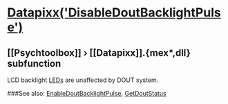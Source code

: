 # [Datapixx('DisableDoutBacklightPulse')](Datapixx-DisableDoutBacklightPulse) 
## [[Psychtoolbox]] &#8250; [[Datapixx]].{mex*,dll} subfunction


LCD backlight [LEDs](LEDs) are unaffected by DOUT system.  
  


###See also:
[EnableDoutBacklightPulse](Datapixx-EnableDoutBacklightPulse), [GetDoutStatus](Datapixx-GetDoutStatus)
